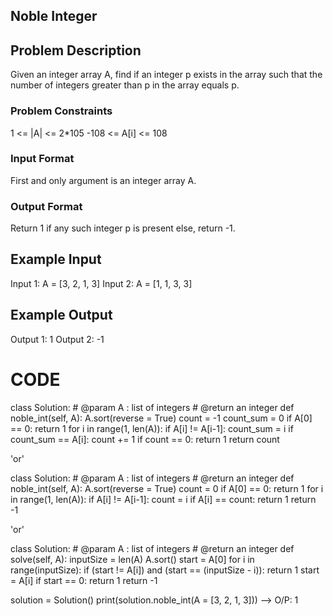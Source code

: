 ## Noble Integer

## Problem Description
Given an integer array A, find if an integer p exists in the array such that the number of integers greater than p in the array equals p.

### Problem Constraints
1 <= |A| <= 2*105
-108 <= A[i] <= 108

### Input Format
First and only argument is an integer array A.

### Output Format
Return 1 if any such integer p is present else, return -1.

## Example Input
Input 1:
 A = [3, 2, 1, 3]
Input 2:
 A = [1, 1, 3, 3]

## Example Output
Output 1:
 1
Output 2:
 -1

# CODE

   class Solution:
	# @param A : list of integers
	# @return an integer
	def noble_int(self, A):
	A.sort(reverse = True)
	count = -1
	count_sum = 0
	if A[0] == 0:
	    return 1
	for i in range(1, len(A)):
	    if A[i] != A[i-1]:
		count_sum = i
	    if count_sum == A[i]:
		count += 1
		if count == 0:
		    return 1
	return count

'or'

   class Solution:
	# @param A : list of integers
	# @return an integer
	def noble_int(self, A):
	A.sort(reverse = True)
	count = 0
        if A[0] == 0:
            return 1
        for i in range(1, len(A)):
            if A[i] != A[i-1]:
                count = i
            if A[i] == count:
                return 1
        return -1

'or'

class Solution:
    # @param A : list of integers
    # @return an integer
    def solve(self, A):
        inputSize = len(A)
        A.sort()
        start = A[0]
        for i in range(inputSize):
            if (start != A[i]) and (start == (inputSize - i)):
                return 1
            start = A[i]
        if start == 0:
            return 1
        return -1


solution = Solution()
print(solution.noble_int(A = [3, 2, 1, 3]))  -->  O/P: 1
